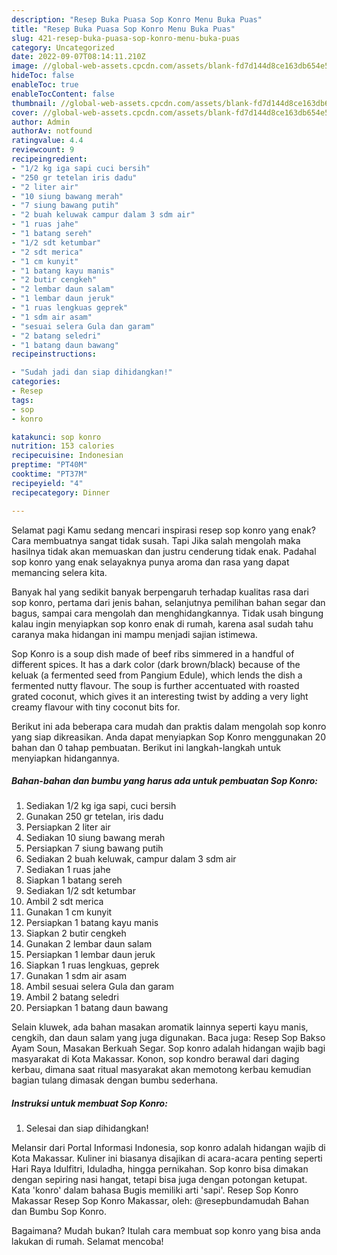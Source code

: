 ```yaml
---
description: "Resep Buka Puasa Sop Konro Menu Buka Puas"
title: "Resep Buka Puasa Sop Konro Menu Buka Puas"
slug: 421-resep-buka-puasa-sop-konro-menu-buka-puas
category: Uncategorized
date: 2022-09-07T08:14:11.210Z
image: //global-web-assets.cpcdn.com/assets/blank-fd7d144d8ce163db654e5a02c40b08a2775adb7897d16e4062681dc7e1b2800f.png
hideToc: false
enableToc: true
enableTocContent: false
thumbnail: //global-web-assets.cpcdn.com/assets/blank-fd7d144d8ce163db654e5a02c40b08a2775adb7897d16e4062681dc7e1b2800f.png
cover: //global-web-assets.cpcdn.com/assets/blank-fd7d144d8ce163db654e5a02c40b08a2775adb7897d16e4062681dc7e1b2800f.png
author: Admin
authorAv: notfound
ratingvalue: 4.4
reviewcount: 9
recipeingredient:
- "1/2 kg iga sapi cuci bersih"
- "250 gr tetelan iris dadu"
- "2 liter air"
- "10 siung bawang merah"
- "7 siung bawang putih"
- "2 buah keluwak campur dalam 3 sdm air"
- "1 ruas jahe"
- "1 batang sereh"
- "1/2 sdt ketumbar"
- "2 sdt merica"
- "1 cm kunyit"
- "1 batang kayu manis"
- "2 butir cengkeh"
- "2 lembar daun salam"
- "1 lembar daun jeruk"
- "1 ruas lengkuas geprek"
- "1 sdm air asam"
- "sesuai selera Gula dan garam"
- "2 batang seledri"
- "1 batang daun bawang"
recipeinstructions:

- "Sudah jadi dan siap dihidangkan!"
categories:
- Resep
tags:
- sop
- konro

katakunci: sop konro 
nutrition: 153 calories
recipecuisine: Indonesian
preptime: "PT40M"
cooktime: "PT37M"
recipeyield: "4"
recipecategory: Dinner

---
```



Selamat pagi Kamu sedang mencari inspirasi resep sop konro yang enak? Cara membuatnya sangat tidak susah. Tapi Jika salah mengolah maka hasilnya tidak akan memuaskan dan justru cenderung tidak enak. Padahal sop konro yang enak selayaknya punya aroma dan rasa yang dapat memancing selera kita.


Banyak hal yang sedikit banyak berpengaruh terhadap kualitas rasa dari sop konro, pertama dari jenis bahan, selanjutnya pemilihan bahan segar dan bagus, sampai cara mengolah dan menghidangkannya. Tidak usah bingung kalau ingin menyiapkan sop konro enak di rumah, karena asal sudah tahu caranya maka hidangan ini mampu menjadi sajian istimewa.

Sop Konro is a soup dish made of beef ribs simmered in a handful of different spices. It has a dark color (dark brown/black) because of the keluak (a fermented seed from Pangium Edule), which lends the dish a fermented nutty flavour. The soup is further accentuated with roasted grated coconut, which gives it an interesting twist by adding a very light creamy flavour with tiny coconut bits for.


Berikut ini ada beberapa cara mudah dan praktis dalam mengolah sop konro yang siap dikreasikan. Anda dapat menyiapkan Sop Konro menggunakan 20 bahan dan 0 tahap pembuatan. Berikut ini langkah-langkah untuk menyiapkan hidangannya.

<!--inarticleads1-->

##### Bahan-bahan dan bumbu yang harus ada untuk pembuatan Sop Konro:

1. Sediakan 1/2 kg iga sapi, cuci bersih
1. Gunakan 250 gr tetelan, iris dadu
1. Persiapkan 2 liter air
1. Sediakan 10 siung bawang merah
1. Persiapkan 7 siung bawang putih
1. Sediakan 2 buah keluwak, campur dalam 3 sdm air
1. Sediakan 1 ruas jahe
1. Siapkan 1 batang sereh
1. Sediakan 1/2 sdt ketumbar
1. Ambil 2 sdt merica
1. Gunakan 1 cm kunyit
1. Persiapkan 1 batang kayu manis
1. Siapkan 2 butir cengkeh
1. Gunakan 2 lembar daun salam
1. Persiapkan 1 lembar daun jeruk
1. Siapkan 1 ruas lengkuas, geprek
1. Gunakan 1 sdm air asam
1. Ambil sesuai selera Gula dan garam
1. Ambil 2 batang seledri
1. Persiapkan 1 batang daun bawang


Selain kluwek, ada bahan masakan aromatik lainnya seperti kayu manis, cengkih, dan daun salam yang juga digunakan. Baca juga: Resep Sop Bakso Ayam Soun, Masakan Berkuah Segar. Sop konro adalah hidangan wajib bagi masyarakat di Kota Makassar. Konon, sop kondro berawal dari daging kerbau, dimana saat ritual masyarakat akan memotong kerbau kemudian bagian tulang dimasak dengan bumbu sederhana. 

<!--inarticleads2-->

##### Instruksi untuk membuat Sop Konro:


1. Selesai dan siap dihidangkan!

Melansir dari Portal Informasi Indonesia, sop konro adalah hidangan wajib di Kota Makassar. Kuliner ini biasanya disajikan di acara-acara penting seperti Hari Raya Idulfitri, Iduladha, hingga pernikahan. Sop konro bisa dimakan dengan sepiring nasi hangat, tetapi bisa juga dengan potongan ketupat. Kata &#39;konro&#39; dalam bahasa Bugis memiliki arti &#39;sapi&#39;. Resep Sop Konro Makassar Resep Sop Konro Makassar, oleh: @resepbundamudah⁣ Bahan dan Bumbu Sop Konro. 

Bagaimana? Mudah bukan? Itulah cara membuat sop konro yang bisa anda lakukan di rumah. Selamat mencoba!
